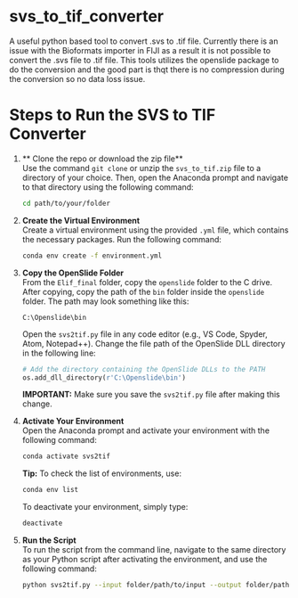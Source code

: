 # svs_to_tif_converter
A useful python based tool to convert .svs to .tif file. Currently there is an issue with the Bioformats importer in FIJI as a result it is not possible to convert the .svs file to .tif file. This tools utilizes the openslide package to do the conversion and the good part is thqt there is no compression during the conversion so no data loss issue.

# Steps to Run the SVS to TIF Converter

1. ** Clone the repo or download the zip file**  
   Use the command `git clone` or unzip the `svs_to_tif.zip` file to a directory of your choice. Then, open the Anaconda prompt and navigate to that directory using the following command:  
   ```bash
   cd path/to/your/folder
   ```

2. **Create the Virtual Environment**  
   Create a virtual environment using the provided `.yml` file, which contains the necessary packages. Run the following command:  
   ```bash
   conda env create -f environment.yml
   ```

3. **Copy the OpenSlide Folder**  
   From the `Elif_final` folder, copy the `openslide` folder to the C drive. After copying, copy the path of the `bin` folder inside the `openslide` folder. The path may look something like this:  
   ```
   C:\Openslide\bin
   ```  
   Open the `svs2tif.py` file in any code editor (e.g., VS Code, Spyder, Atom, Notepad++). Change the file path of the OpenSlide DLL directory in the following line:  
   ```python
   # Add the directory containing the OpenSlide DLLs to the PATH
   os.add_dll_directory(r'C:\Openslide\bin')
   ```  
   **IMPORTANT:** Make sure you save the `svs2tif.py` file after making this change.

4. **Activate Your Environment**  
   Open the Anaconda prompt and activate your environment with the following command:  
   ```bash
   conda activate svs2tif
   ```  
   **Tip:** To check the list of environments, use:  
   ```bash
   conda env list
   ```  
   To deactivate your environment, simply type:  
   ```bash
   deactivate
   ```

5. **Run the Script**  
   To run the script from the command line, navigate to the same directory as your Python script after activating the environment, and use the following command:  
   ```bash
   python svs2tif.py --input folder/path/to/input --output folder/path/to/output
   ```
